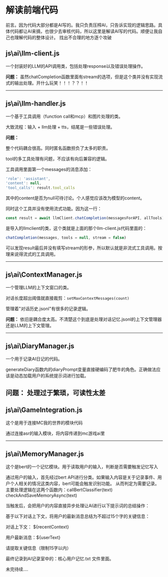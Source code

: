 # 解读前端代码
前言。因为代码大部分都是AI写的。我只负责压榨AI，只告诉实现的逻辑思路。具体代码都让AI来搞，也很少去审核代码，所以这里是解读AI写的代码。顺便让我自己也理解代码的整体设计。
找出不合理的地方逐个攻破

## js\ai\llm-client.js

一个封装好的LLM的API调用类，包括处理response以及错误处理操作。

**问题：** 虽然chatCompletion函数里面有stream的选项，但是这个类并没有实现流式的输出处理。开什么玩笑！！！？？！！

---

## js\ai\llm-handler.js

一个基于工具调用（function call和mcp）和图片处理的类。

大致流程：输入 + llm处理 + tts，结尾是一些错误处理。

**问题：**

整个代码耦合很高。同时匿名函数担负了太多的职责。

tool的多工具处理有问题，不应该有向后兼容的逻辑。

工具调用里面第一个messages的消息添加：
```javascript
'role': 'assistant',
'content': null,
'tool_calls': result.tool_calls
```
其中的content是否为null可待讨论。个人感觉应该改为模型的content。

同时这个工具并没有使用流式功能。因为这一行：
```javascript
const result = await llmClient.chatCompletion(messagesForAPI, allTools);
```
是导入的llmclient的类，这个类就是上面的那个llm-client.js代码里面的：
```javascript
chatCompletion(messages, tools = null, stream = false)
```
可以发现result最后并没有填写stream的形参，所以默认就是非流式工具调用。按理来说得流式的工具调用。

---

## js\ai\ContextManager.js

一个管理LLM的上下文窗口的类。

对话长度超出阈值就直接裁剪：`setMaxContextMessages(count)`

管理着"对话历史.jsonl"有很多的记录逻辑。

**问题：** 依旧是耦合度太高。不清楚这个到底是处理对话记忆.jsonl的上下文管理器还是LLM的上下文管理。

---

## js\ai\DiaryManager.js

一个用于记录AI日记的代码。

generateDiary函数内的diaryPrompt变量直接硬编码了肥牛的角色。正确做法应该是动态加载用户的系统提示词进行加载。

**问题：** 处理过于繁琐，可读性太差
---

## js\ai\GameIntegration.js

这个是用于连接MC我的世界的模块代码

通过连接asr的输入模块，将内容传递到mc游戏ai里

---

## js\ai\MemoryManager.js

这个是bert的一个记忆模块。用于读取用户的输入，判断是否需要触发记忆写入

通过用户的输入，首先经过bert API进行分类。如果输入内容是关于记录事件、用户个人相关的情况这类内容，bert可能会触发识别功能。
从而判定为需要记录。
主要处理逻辑在这两个函数内：callBertClassifier(text) checkAndSaveMemoryAsync(text)

当触发后，会把用户的内容直接异步处理让AI进行以下提示词的总结操作：

基于以下对话上下文，将用户的最新消息总结为不超过15个字的关键信息：

对话上下文：
${recentContext}

用户最新消息：${userText}

请提取关键信息（限制15字以内）

最终记录到AI记录室中的：核心用户记忆.txt 文件里面。


未完待续....










